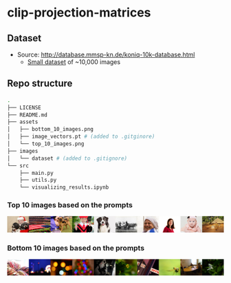 # clip-projection-matrices

## Dataset
- Source: http://database.mmsp-kn.de/koniq-10k-database.html
    - [Small dataset](http://datasets.vqa.mmsp-kn.de/archives/koniq10k_512x384.zip) of ~10,000 images

## Repo structure
```sh
.
├── LICENSE
├── README.md
├── assets
│   ├── bottom_10_images.png
│   ├── image_vectors.pt # (added to .gitginore)
│   └── top_10_images.png
├── images
│   └── dataset # (added to .gitignore)
└── src
    ├── main.py
    ├── utils.py
    └── visualizing_results.ipynb
```

### Top 10 images based on the prompts
![](assets/top_10_images.png)

### Bottom 10 images based on the prompts
![](assets/bottom_10_images.png)
